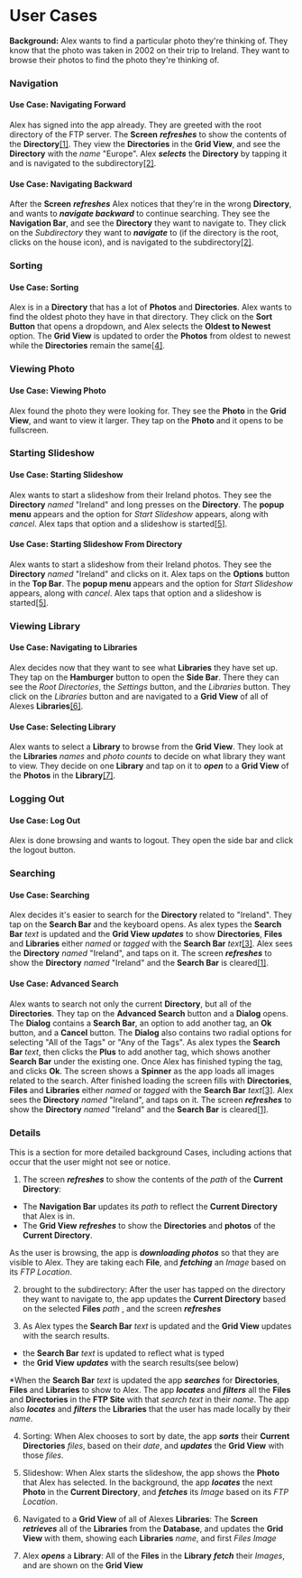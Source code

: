 # User Cases

**Background:**
Alex wants to find a particular photo they're thinking of. 
They know that the photo was taken in 2002 on their trip to Ireland. 
They want to browse their photos to find the photo they're thinking of.

### Navigation

#### Use Case: Navigating Forward
Alex has signed into the app already. They are greeted with the root directory of the FTP server. 
The **Screen** ***refreshes*** to show the contents of the **Directory**[[1]](#Details). 
They view the **Directories** in the **Grid View**, and see the  **Directory** with the *name* "Europe". 
Alex ***selects*** the **Directory** by tapping it and is navigated to the subdirectory[[2]](#Details).

#### Use Case: Navigating Backward
After the **Screen** ***refreshes*** Alex notices that they're in the wrong **Directory**, 
and wants to ***navigate backward*** to continue searching. 
They see the **Navigation Bar**, and see the **Directory** they want to navigate to. 
They click on the *Subdirectory* they want to ***navigate*** to (if the directory is the root, clicks on the house icon), 
and is navigated to the subdirectory[[2]](#Details).

### Sorting

#### Use Case: Sorting
Alex is in a **Directory** that has a lot of **Photos** and **Directories**. 
Alex wants to find the oldest photo they have in that directory. 
They click on the **Sort Button** that opens a dropdown, and Alex selects the **Oldest to Newest** option. 
The **Grid View** is updated to order the **Photos** from oldest to newest while the **Directories** remain the same[[4]](#Details).

### Viewing Photo

#### Use Case: Viewing Photo
Alex found the photo they were looking for. 
They see the **Photo** in the **Grid View**, and want to view it larger. 
They tap on the **Photo** and it opens to be fullscreen.

### Starting Slideshow

#### Use Case: Starting Slideshow
Alex wants to start a slideshow from their Ireland photos. 
They see the **Directory** *named* "Ireland" and long presses on the **Directory**. 
The **popup menu** appears and the option for *Start Slideshow* appears, along with *cancel*. 
Alex taps that option and a slideshow is started[[5]](#Details).

#### Use Case: Starting Slideshow From Directory
Alex wants to start a slideshow from their Ireland photos.
They see the **Directory** *named* "Ireland" and clicks on it.
Alex taps on the **Options** button in the **Top Bar**.
The **popup menu** appears and the option for *Start Slideshow* appears, along with *cancel*.
Alex taps that option and a slideshow is started[[5]](#Details).

### Viewing Library

#### Use Case: Navigating to Libraries

Alex decides now that they want to see what **Libraries** they have set up. 
They tap on the **Hamburger** button to open the **Side Bar**. 
There they can see the *Root Directories*, the *Settings* button, and the *Libraries* button. 
They click on the *Libraries* button and are navigated to a **Grid View** of all of Alexes **Libraries**[[6]](#Details).

#### Use Case: Selecting Library

Alex wants to select a **Library** to browse from the **Grid View**. 
They look at the **Libraries** *names* and *photo counts* to decide on what library they want to view. 
They decide on one **Library** and tap on it to ***open*** to a **Grid View** of the **Photos** in the **Library**[[7]](#Details).

### Logging Out

#### Use Case: Log Out
Alex is done browsing and wants to logout. They open the side bar and click the logout button.

### Searching

#### Use Case: Searching
Alex decides it's easier to search for the **Directory** related to "Ireland". 
They tap on the **Search Bar** and the keyboard opens. 
As alex types the **Search Bar** *text* is updated and the **Grid View** ***updates*** to show 
**Directories**, **Files** and **Libraries** either *named* or *tagged* with the **Search Bar** *text*[[3]](#Details). 
Alex sees the **Directory** *named* "Ireland", and taps on it. 
The screen ***refreshes*** to show the **Directory** *named* "Ireland" and the **Search Bar** is cleared[[1]](#Details).

#### Use Case: Advanced Search

Alex wants to search not only the current **Directory**, but all of the **Directories**.
They tap on the **Advanced Search** button and a **Dialog** opens.
The **Dialog** contains a **Search Bar**, an option to add another tag, an **Ok** button, and a **Cancel** button.
The **Dialog** also contains two radial options for selecting "All of the Tags" or "Any of the Tags".
As alex types the **Search Bar** *text*, then clicks the **Plus** to add another tag, 
which shows another **Search Bar** under the existing one.
Once Alex has finished typing the tag, and clicks **Ok**.
The screen shows a **Spinner** as the app loads all images related to the search.
After finished loading the screen fills with **Directories**, **Files** and **Libraries** 
either *named* or *tagged* with the **Search Bar** *text*[[3]](#Details).
Alex sees the **Directory** *named* "Ireland", and taps on it.
The screen ***refreshes*** to show the **Directory** *named* "Ireland" and the **Search Bar** is cleared[[1]](#Details).

### Details

This is a section for more detailed background Cases, including actions that occur that the user might not see or notice.

1. The screen ***refreshes*** to show the contents of the *path* of the **Current Directory**:
* The **Navigation Bar** updates its *path* to reflect the **Current Directory** that Alex is in.
* The **Grid View** ***refreshes*** to show the **Directories** and **photos** of the **Current Directory**.

As the user is browsing, the app is ***downloading photos*** so that they are visible to Alex. They are taking each **File**, and ***fetching*** an *Image* based on its *FTP Location*.

2. brought to the subdirectory:
After the user has tapped on the directory they want to navigate to, the app updates the **Current Directory** based on the selected **Files** *path* , and the screen ***refreshes***

3. As Alex types the **Search Bar** *text* is updated and the **Grid View** updates with the search results.
* the **Search Bar** *text* is updated to reflect what is typed
* the **Grid View** ***updates*** with the search results(see below)

*When the **Search Bar** *text* is updated the app ***searches*** for
**Directories**, **Files** and **Libraries** to show to Alex. The app ***locates*** and ***filters*** all the **Files** and **Directories** in the **FTP Site** with that *search text* in their *name*. The app also ***locates*** and ***filters*** the **Libraries** that the user has made locally by their *name*.

4. Sorting: When Alex chooses to sort by date, the app ***sorts*** their **Current Directories** *files*, based on their *date*, and ***updates*** the **Grid View** with those *files*.

5. Slideshow: When Alex starts the slideshow, the app shows the **Photo** that Alex has selected. In the background, the app ***locates*** the next **Photo** in the **Current Directory**, and ***fetches*** its *Image* based on its *FTP Location*.

6. Navigated to a **Grid View** of all of Alexes **Libraries**:
The **Screen** ***retrieves*** all of the **Libraries** from the **Database**, and updates the **Grid View** with them, showing each **Libraries** *name*, and first *Files* *Image*

7. Alex ***opens*** a  **Library**:
All of the **Files** in the **Library** ***fetch*** their *Images*, and are shown on the **Grid View**
